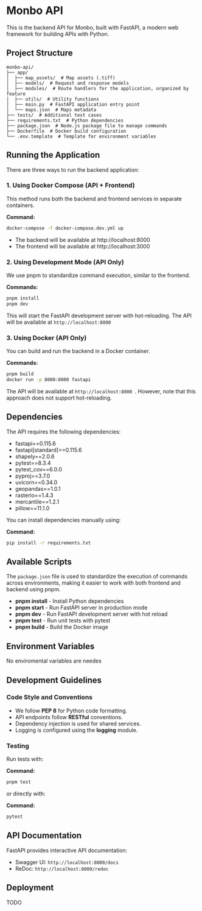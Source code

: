 # Monbo API

This is the backend API for Monbo, built with FastAPI, a modern web framework for building APIs with Python.

## Project Structure

```
monbo-api/
├── app/
│  ├── map_assets/  # Map assets (.tiff)
│  ├── models/  # Request and response models
│  ├── modules/  # Route handlers for the application, organized by feature
│  ├── utils/  # Utility functions
│  ├── main.py  # FastAPI application entry point
│  └── maps.json  # Maps metadata
├── tests/  # Additional test cases
├── requirements.txt  # Python dependencies
├── package.json  # Node.js package file to manage commands
├── Dockerfile  # Docker build configuration
└── .env.template  # Template for environment variables
```

## Running the Application

There are three ways to run the backend application:

### 1. Using Docker Compose (API + Frontend)

This method runs both the backend and frontend services in separate containers.

**Command:**

```sh
docker-compose -f docker-compose.dev.yml up
```

- The backend will be available at http://localhost:8000
- The frontend will be available at http://localhost:3000

### 2. Using Development Mode (API Only)

We use pnpm to standardize command execution, similar to the frontend.

**Commands:**

```sh
pnpm install
pnpm dev
```

This will start the FastAPI development server with hot-reloading. The API will be available at `http://localhost:8000`

### 3. Using Docker (API Only)

You can build and run the backend in a Docker container.

**Commands:**

```sh
pnpm build
docker run -p 8000:8000 fastapi
```

The API will be available at `http://localhost:8000 `. However, note that this approach does not support hot-reloading.

## Dependencies

The API requires the following dependencies:

- fastapi==0.115.6
- fastapi[standard]==0.115.6
- shapely==2.0.6
- pytest==8.3.4
- pytest_cov==6.0.0
- pyproj==3.7.0
- uvicorn==0.34.0
- geopandas==1.0.1
- rasterio==1.4.3
- mercantile==1.2.1
- pillow==11.1.0

You can install dependencies manually using:

**Command:**

```sh
pip install -r requirements.txt
```

## Available Scripts

The `package.json` file is used to standardize the execution of commands across environments, making it easier to work with both frontend and backend using pnpm.

- **pnpm install** - Install Python dependencies
- **pnpm start** - Run FastAPI server in production mode
- **pnpm dev** - Run FastAPI development server with hot reload
- **pnpm test** - Run unit tests with pytest
- **pnpm build** - Build the Docker image

## Environment Variables

No enviromental variables are needes

## Development Guidelines

### Code Style and Conventions

- We follow **PEP 8** for Python code formatting.
- API endpoints follow **RESTful** conventions.
- Dependency injection is used for shared services.
- Logging is configured using the **logging** module.

### Testing

Run tests with:

**Command:**

```sh
pnpm test
```

or directly with:

**Command:**

```sh
pytest
```

## API Documentation

FastAPI provides interactive API documentation:

- Swagger UI: `http://localhost:8000/docs`
- ReDoc: `http://localhost:8000/redoc`

## Deployment

TODO
